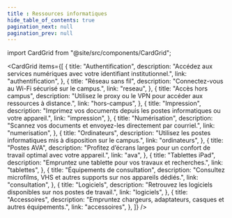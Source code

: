 ```yaml
---
title : Ressources informatiques
hide_table_of_contents: true
pagination_next: null
pagination_prev: null
---
```


import CardGrid from "@site/src/components/CardGrid";




<CardGrid
  items={[
    {
      title: "Authentification",
      description: "Accédez aux services numériques avec votre identifiant institutionnel.",
      link: "authentification",
    },
    {
      title: "Réseau sans fil",
      description: "Connectez-vous au Wi-Fi sécurisé sur le campus.",
      link: "reseau",
    },
    {
      title: "Accès hors campus",
      description: "Utilisez le proxy ou le VPN pour accéder aux ressources à distance.",
      link: "hors-campus",
    },
    {
      title: "Impression",
      description: "Imprimez vos documents depuis les postes informatiques ou votre appareil.",
      link: "impression",
    },
    {
      title: "Numérisation",
      description: "Scannez vos documents et envoyez-les directement par courriel.",
      link: "numerisation",
    },
    {
      title: "Ordinateurs",
      description: "Utilisez les postes informatiques mis à disposition sur le campus.",
      link: "ordinateurs",
    },
    {
      title: "Postes AVA",
      description: "Profitez d’écrans larges pour un confort de travail optimal avec votre appareil.",
      link: "ava",
    },
    {
      title: "Tablettes iPad",
      description: "Empruntez une tablette pour vos travaux et recherches.",
      link: "tablettes",
    },
    {
      title: "Équipements de consultation",
      description: "Consultez microfilms, VHS et autres supports sur nos appareils dédiés.",
      link: "consultation",
    },
    {
      title: "Logiciels",
      description: "Retrouvez les logiciels disponibles sur nos postes de travail.",
      link: "logiciels",
    },
    {
      title: "Accessoires",
      description: "Empruntez chargeurs, adaptateurs, casques et autres équipements.",
      link: "accessoires",
    },
  ]}
/>